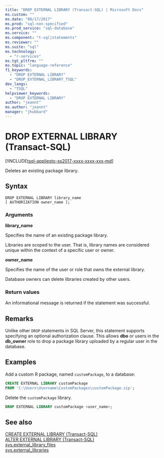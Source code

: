 ```yaml
---
title: "DROP EXTERNAL LIBRARY (Transact-SQL) | Microsoft Docs"
ms.custom: ""
ms.date: "08/17/2017"
ms.prod: "sql-non-specified"
ms.prod_service: "sql-database"
ms.service: ""
ms.component: "t-sql|statements"
ms.reviewer: ""
ms.suite: "sql"
ms.technology: 
  - "r-services"
ms.tgt_pltfrm: ""
ms.topic: "language-reference"
f1_keywords: 
  - "DROP EXTERNAL LIBRARY"
  - "DROP_EXTERNAL_LIBRARY_TSQL"
dev_langs: 
  - "TSQL"
helpviewer_keywords: 
  - "DROP EXTERNAL LIBRARY"
author: "jeannt"
ms.author: "jeannt"
manager: "jhubbard"
---
```

# DROP EXTERNAL LIBRARY (Transact-SQL)  
[!INCLUDE[tsql-appliesto-ss2017-xxxx-xxxx-xxx-md](../../includes/tsql-appliesto-ss2017-xxxx-xxxx-xxx-md.md)]

Deletes an existing package library.

## Syntax  

```
DROP EXTERNAL LIBRARY library_name  
[ AUTHORIZATION owner_name ];  
```

### Arguments

**library_name**

Specifies the name of an existing package library.

Libraries are scoped to the user. That is, library names are considered unique within the context of a specific user or owner.

**owner_name**

Specifies the name of the user or role that owns the external library.

Database owners can delete libraries created by other users.

### Return values

An informational message is returned if the statement was successful.

## Remarks

Unlike other `DROP` statements in SQL Server, this statement supports specifying an optional authorization clause. This allows **dbo** or users in the **db_owner** role to drop a package library uploaded by a regular user in the database.

## Examples

Add a custom R package, named `customPackage`, to a database:

```sql
CREATE EXTERNAL LIBRARY customPackage 
FROM 'C:\Users\Username\CustomPackages\customPackage.zip';
```

Delete the `customPackage` library.

```sql
DROP EXTERNAL LIBRARY customPackage <user_name>;
```

## See also  
[CREATE EXTERNAL LIBRARY (Transact-SQL)](create-external-library-transact-sql.md)  
[ALTER EXTERNAL LIBRARY (Transact-SQL)](alter-external-library-transact-sql.md)  
[sys.external_library_files](../../relational-databases/system-catalog-views/sys-external-library-files-transact-sql.md)  
[sys.external_libraries](../../relational-databases/system-catalog-views/sys-external-libraries-transact-sql.md)  


